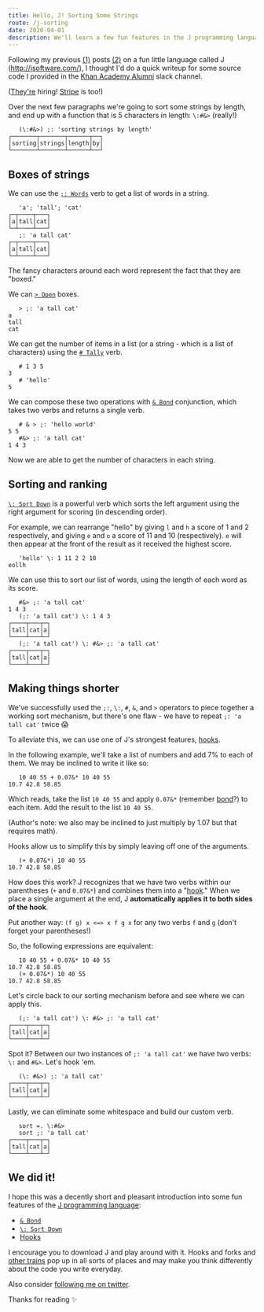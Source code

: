```yaml
---
title: Hello, J! Sorting Some Strings
route: /j-sorting
date: 2020-04-01
description: We'll learn a few fun features in the J programming language by sorting some strings.
---
```


<!-- Inconsolata monospace doesn't work too good with J's unicode boxes -->
<style>pre code {font-family:monospace}</style>

Following my previous [(1)](/j-fibonacci) posts [(2)](/j-pascal) on a fun little language called J (http://jsoftware.com/), I thought I'd do a quick writeup for some source code I provided in the [Khan Academy Alumni](https://www.khanacademy.org/about/alumni) slack channel.

([They're](https://www.khanacademy.org/careers) hiring! [Stripe](https://stripe.com/jobs) is too!)

Over the next few paragraphs we're going to sort some strings by length, and end up with a function that is 5 characters in length: `\:#&>` (really!)

```
   (\:#&>) ;: 'sorting strings by length'
┌───────┬───────┬──────┬──┐
│sorting│strings│length│by│
└───────┴───────┴──────┴──┘
```

## Boxes of strings

We can use the [`;: Words`](https://www.jsoftware.com/docs/help804/dictionary/d332.htm) verb to get a list of words in a string.

```
   'a'; 'tall'; 'cat'
┌─┬────┬───┐
│a│tall│cat│
└─┴────┴───┘
   ;: 'a tall cat'
┌─┬────┬───┐
│a│tall│cat│
└─┴────┴───┘
```

The fancy characters around each word represent the fact that they are "boxed."

We can [`> Open`](https://www.jsoftware.com/docs/help804/dictionary/d020.htm) boxes.

```
   > ;: 'a tall cat'
a
tall
cat
```

We can get the number of items in a list (or a string - which is a list of characters) using the [`# Tally`](https://www.jsoftware.com/docs/help804/dictionary/d400.htm) verb.

```
   # 1 3 5
3
   # 'hello'
5
```

We can compose these two operations with [`& Bond`](https://www.jsoftware.com/docs/help804/dictionary/d630n.htm) conjunction, which takes two verbs and returns a single verb.

```
   # & > ;: 'hello world'
5 5
   #&> ;: 'a tall cat'
1 4 3
```

Now we are able to get the number of characters in each string.

## Sorting and ranking

[`\: Sort Down`](https://www.jsoftware.com/docs/help804/dictionary/d432.htm) is a powerful verb which sorts the left argument using the right argument for scoring (in descending order).

For example, we can rearrange "hello" by giving `l` and `h` a score of 1 and 2 respectively, and giving `e` and `o` a score of 11 and 10 (respectively). `e` will then appear at the front of the result as it received the highest score.

```
   'hello' \: 1 11 2 2 10
eollh
```

We can use this to sort our list of words, using the length of each word as its score.

```
   #&> ;: 'a tall cat'
1 4 3
   (;: 'a tall cat') \: 1 4 3
┌────┬───┬─┐
│tall│cat│a│
└────┴───┴─┘
   (;: 'a tall cat') \: #&> ;: 'a tall cat'
┌────┬───┬─┐
│tall│cat│a│
└────┴───┴─┘
```

## Making things shorter

We've successfully used the `;:`, `\:`, `#`, `&`, and `>` operators to piece together a working sort mechanism, but there's one flaw - we have to repeat `;: 'a tall cat'` twice 😱

To alleviate this, we can use one of J's strongest features, [hooks](https://www.jsoftware.com/docs/help804/primer/hook.htm).

In the following example, we'll take a list of numbers and add 7% to each of them. We may be inclined to write it like so:

```
   10 40 55 + 0.07&* 10 40 55
10.7 42.8 58.85
```

Which reads, take the list `10 40 55` and apply `0.07&*` (remember [bond](https://www.jsoftware.com/docs/help804/dictionary/d630n.htm)?) to each item. Add the result to the list `10 40 55`.

(Author's note: we also may be inclined to just multiply by 1.07 but that requires math).

Hooks allow us to simplify this by simply leaving off one of the arguments.

```
   (+ 0.07&*) 10 40 55
10.7 42.8 58.85
```

How does this work? J recognizes that we have two verbs within our parentheses (`+` and `0.07&*`) and combines them into a "[hook](https://www.jsoftware.com/docs/help804/primer/hook.htm)." When we place a single argument at the end, J **automatically applies it to both sides of the hook**.

Put another way: `(f g) x <=> x f g x` for any two verbs `f` and `g` (don't forget your parentheses!)

So, the following expressions are equivalent:

```
   10 40 55 + 0.07&* 10 40 55
10.7 42.8 58.85
   (+ 0.07&*) 10 40 55
10.7 42.8 58.85
```

Let's circle back to our sorting mechanism before and see where we can apply this.

```
   (;: 'a tall cat') \: #&> ;: 'a tall cat'
┌────┬───┬─┐
│tall│cat│a│
└────┴───┴─┘
```

Spot it? Between our two instances of `;: 'a tall cat'` we have two verbs: `\:` and `#&>`. Let's hook 'em.

```
   (\: #&>) ;: 'a tall cat'
┌────┬───┬─┐
│tall│cat│a│
└────┴───┴─┘
```

Lastly, we can eliminate some whitespace and build our custom verb.

```
   sort =. \:#&>
   sort ;: 'a tall cat'
┌────┬───┬─┐
│tall│cat│a│
└────┴───┴─┘
```

## We did it!

I hope this was a decently short and pleasant introduction into some fun features of the [J programming language](https://www.jsoftware.com/#/README):

- [`& Bond`](https://www.jsoftware.com/docs/help804/dictionary/d630n.htm)
- [`\: Sort Down`](https://www.jsoftware.com/docs/help804/dictionary/d432.htm)
- [Hooks](https://www.jsoftware.com/docs/help804/primer/hook.htm)

I encourage you to download J and play around with it. Hooks and forks and [other trains](https://www.jsoftware.com/docs/help804/dictionary/dictf.htm) pop up in all sorts of places and may make you think differently about the code you write everyday.

Also consider [following me on twitter](https://twitter.com/jdan).

Thanks for reading ✨
